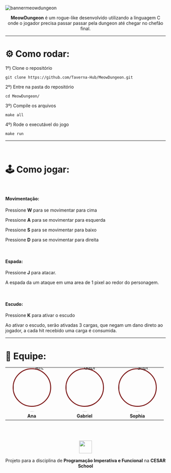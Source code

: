 ![bannermeowdungeon](https://github.com/Taverna-Hub/MeowDungeon/assets/142419823/c1b9294f-418c-45eb-835d-8368524e7419)

<p align="center"><b>MeowDungeon</b> é um rogue-like desenvolvido utilizando a linguagem C onde o jogador precisa passar passar pela dungeon até chegar no chefão final. </p>

---

# ⚙️ Como rodar:

1º)  Clone o repositório
```
git clone https://github.com/Taverna-Hub/MeowDungeon.git
```

2º)  Entre na pasta do repositório
```
cd MeowDungeon/
```

3º)  Compile os arquivos
```
make all
```

4º)  Rode o executável do jogo
```
make run
```
---
<br>

# 🕹️ Como jogar:

<br>

#### Movimentação:

<p>
Pressione <b>W</b> para se movimentar para cima
</p>

<p>
Pressione <b>A</b> para se movimentar para esquerda
</p>

<p>
Pressione <b>S</b> para se movimentar para baixo
</p>

<p>
Pressione <b>D</b> para se movimentar para direita
</p>

<br>

#### Espada:

<p>
Pressione <b>J</b> para atacar.
</p>

<p>
A espada da um ataque em uma area de 1 pixel ao redor do personagem.
</p>

<br>

#### Escudo:
<p>
Pressione <b>K</b> para ativar o escudo
</p>

<p>
Ao ativar o escudo, serão ativadas 3 cargas, que negam um dano direto ao jogador, a cada hit recebido uma carga é consumida.
</p>

---

# 👥 Equipe:
<table align="center">
<tr align="center">
   <td align="center" style="word-wrap: break-word; width: 150.0; height: 150.0">
        <a href="https://github.com/Pandor4b">
        <div  
          style="border: 3px solid #7f1d1d; border-radius: 50%; width: 115px; height: 115px; display: flex; align-items: center; justify-content: center;">
            <img src="https://github.com/Taverna-Hub/MeowDungeon/assets/142419823/f9489d73-c913-4b58-8d71-b0ca99f2bd7e" style="border-radius:50%;align-items:center;justify-content:center;overflow:hidden; width: 150px; " alt="Ana"/>
        </div>
            <br />
            <sub style="font-size:14px"><b>Ana</b></sub>
        </a>
    </td>
    <td align="center" style="word-wrap: break-word; width: 150.0; height: 150.0">
        <a href="https://github.com/deadcube04">
            <div style="border: 3px solid #7f1d1d; border-radius: 50%; width: 115px; height: 115px; display: flex; align-items: center; justify-content: center;">
              <img src="https://github.com/Taverna-Hub/MeowDungeon/assets/142419823/0d274ba2-c744-4175-bc6a-09f702544ae3" style="border-radius:50%;align-items:center;justify-content:center;overflow:hidden; width: 150px; " alt="Gabriel"/>
            </div>
            <br />
            <sub style="font-size:14px;"><b>Gabriel</b></sub>
        </a>
    </td>
    <td align="center" style="word-wrap: break-word; width: 150.0; height: 150.0">
        <a href="https://github.com/Sophia-15">
        <div  
          style="border: 3px solid #7f1d1d; border-radius: 50%; width: 115px; height: 115px; display: flex; align-items: center; justify-content: center;">
            <img src="https://github.com/Taverna-Hub/MeowDungeon/assets/142419823/85e57509-819e-4866-914f-bc3303abe9f1" style="border-radius:50%;align-items:center;justify-content:center;overflow:hidden; width: 150px; " alt="Sophia"/>
        </div>
            <br />
            <sub style="font-size:14px"><b>Sophia</b></sub>
        </a>
    </td>
</tr>
</table>



<br>
<br>
<p align="center"><img src="https://github.com/Taverna-Hub/ForgeSheets/assets/117609505/9287638f-8716-4e62-9989-a40882fbfed6" width="40px"></p>
<p align="center">Projeto para a disciplina de <strong>Programação Imperativa e Funcional</strong> na <strong>CESAR School‎‎</strong></p>
